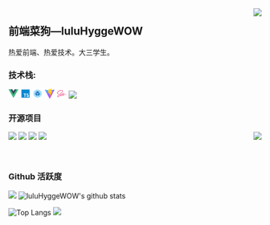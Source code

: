 <img align="right" src="https://count.getloli.com/get/@:luluHyggeWOW?theme=rule34">

## 前端菜狗—luluHyggeWOW 

热爱前端、热爱技术。大三学生。


### **技术栈:**

<a href="https://v3.cn.vuejs.org"><code><img height="20" src="./images/vue.png"></code></a>
<a href="https://www.tslang.cn/index.html"><code><img height="20" src="./images/typescript.png"></code></a>
<a href="https://webpack.js.org/"><code><img height="20" src="./images/webpack.svg"></code></a>
<a href="https://cn.vitejs.dev"><code><img height="20" src="./images/vite.png"></code></a>
<a href="https://sass-lang.com"><code><img height="20" src="./images/sass2.png"></code></a>
<a href="https://element-plus.org/zh-CN/"><code><img height="20" src="./images/element plus.png"></code></a>

### 开源项目

[![](https://github-readme-stats.vercel.app/api/pin/?username=luluHyggeWOW&repo=Huixiao)](https://github.com/luluHyggeWOW/Huixiao.git)
[![](https://github-readme-stats.vercel.app/api/pin/?username=luluHyggeWOW&repo=jzbd-fe)](https://github.com/luluHyggeWOW/jzbd-fe.git)
[![](https://github-readme-stats.vercel.app/api/pin/?username=luluHyggeWOW&repo=guigu-backstage)](https://github.com/luluHyggeWOW/guigu-backstage.git)
[![](https://github-readme-stats.vercel.app/api/pin/?username=luluHyggeWOW&repo=/guigu-ShangYT)](https://github.com/luluHyggeWOW//guigu-ShangYT.git)
<img align="right"  src="./images/code.png">
<br><br><br>


### Github 活跃度

[![](https://activity-graph.herokuapp.com/graph?username=luluHyggeWOW&theme=dracula)](https://github.com/ashutosh00710/github-readme-activity-graph)
![luluHyggeWOW's github stats](https://github-readme-stats.vercel.app/api?username=luluHyggeWOW&show_icons=true&theme=vue)

![Top Langs](https://github-readme-stats.vercel.app/api/top-langs/?username=luluHyggeWOW&langs_count=6)
![](https://github-readme-stats.vercel.app/api/top-langs/?username=luluHyggeWOW&layout=compact&langs_count=6)
